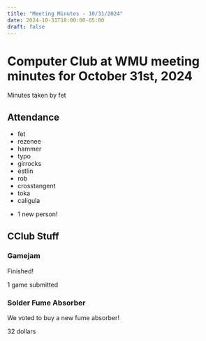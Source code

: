 ```yaml
---
title: "Meeting Minutes - 10/31/2024"
date: 2024-10-31T18:00:00-05:00
draft: false
---
```


# Computer Club at WMU meeting minutes for October 31st, 2024
Minutes taken by fet



## Attendance
* fet
* rezenee
* hammer
* typo
* girrocks
* estlin
* rob
* crosstangent
* toka
* caligula
+ 1 new person!


## CClub Stuff 

### Gamejam
Finished!

1 game submitted

### Solder Fume Absorber
We voted to buy a new fume absorber!

32 dollars
